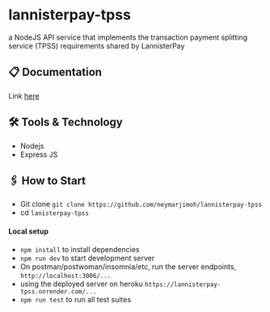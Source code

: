 # lannisterpay-tpss
a NodeJS API service that implements the transaction payment splitting service (TPSS) requirements shared by LannisterPay

## 📋 Documentation
Link [here](https://documenter.getpostman.com/view/20411126/2s9YeG6XLM)

## 🛠 Tools & Technology
- Nodejs
- Express JS

## 🖇 How to Start

-   Git clone `git clone https://github.com/neymarjimoh/lannisterpay-tpss`
-   cd `lanisterpay-tpss`

#### Local setup

-   `npm install` to install dependencies
-   `npm run dev` to start development server
-   On postman/postwoman/insomnia/etc, run the server endpoints, `http://localhost:3006/...`
- using the deployed server on heroku `https://lannisterpay-tpss.onrender.com/...`
- `npm run test` to run all test suites

